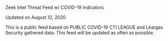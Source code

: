 Zeek Intel Threat Feed w/ COVID-19 Indicators

Updated on August 12, 2020

This is a public feed based on PUBLIC COVID-19 CTI LEAGUE and Léargas Security gathered data. This feed will be updated as often as possible.
